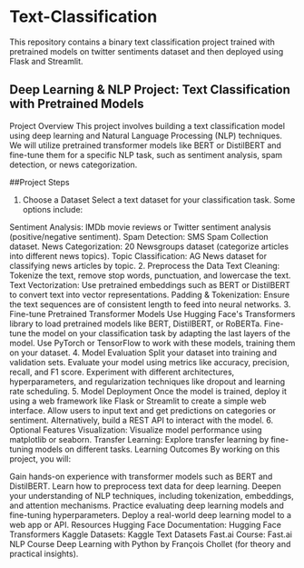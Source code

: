 # Text-Classification
This repository contains a binary text classification project trained with pretrained models on twitter sentiments dataset and then deployed using Flask and Streamlit.

## Deep Learning & NLP Project: Text Classification with Pretrained Models
Project Overview
This project involves building a text classification model using deep learning and Natural Language Processing (NLP) techniques. We will utilize pretrained transformer models like BERT or DistilBERT and fine-tune them for a specific NLP task, such as sentiment analysis, spam detection, or news categorization.

##Project Steps
1. Choose a Dataset
Select a text dataset for your classification task. Some options include:

Sentiment Analysis: IMDb movie reviews or Twitter sentiment analysis (positive/negative sentiment).
Spam Detection: SMS Spam Collection dataset.
News Categorization: 20 Newsgroups dataset (categorize articles into different news topics).
Topic Classification: AG News dataset for classifying news articles by topic.
2. Preprocess the Data
Text Cleaning: Tokenize the text, remove stop words, punctuation, and lowercase the text.
Text Vectorization: Use pretrained embeddings such as BERT or DistilBERT to convert text into vector representations.
Padding & Tokenization: Ensure the text sequences are of consistent length to feed into neural networks.
3. Fine-tune Pretrained Transformer Models
Use Hugging Face's Transformers library to load pretrained models like BERT, DistilBERT, or RoBERTa.
Fine-tune the model on your classification task by adapting the last layers of the model.
Use PyTorch or TensorFlow to work with these models, training them on your dataset.
4. Model Evaluation
Split your dataset into training and validation sets.
Evaluate your model using metrics like accuracy, precision, recall, and F1 score.
Experiment with different architectures, hyperparameters, and regularization techniques like dropout and learning rate scheduling.
5. Model Deployment
Once the model is trained, deploy it using a web framework like Flask or Streamlit to create a simple web interface.
Allow users to input text and get predictions on categories or sentiment.
Alternatively, build a REST API to interact with the model.
6. Optional Features
Visualization: Visualize model performance using matplotlib or seaborn.
Transfer Learning: Explore transfer learning by fine-tuning models on different tasks.
Learning Outcomes
By working on this project, you will:

Gain hands-on experience with transformer models such as BERT and DistilBERT.
Learn how to preprocess text data for deep learning.
Deepen your understanding of NLP techniques, including tokenization, embeddings, and attention mechanisms.
Practice evaluating deep learning models and fine-tuning hyperparameters.
Deploy a real-world deep learning model to a web app or API.
Resources
Hugging Face Documentation: Hugging Face Transformers
Kaggle Datasets: Kaggle Text Datasets
Fast.ai Course: Fast.ai NLP Course
Deep Learning with Python by François Chollet (for theory and practical insights).